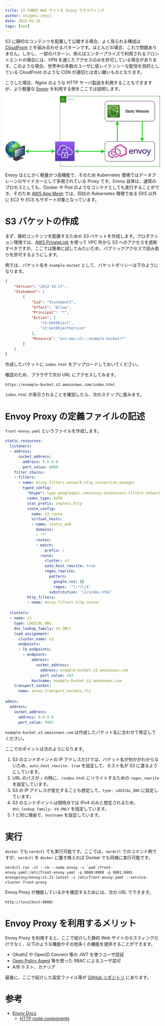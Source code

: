 ```yaml
---
title: S3 の静的 Web サイトを Envoy でホスティング 
author: shigeki-shoji
date: 2022-02-16
tags: [aws]
---
```


S3 に静的なコンテンツを配置して公開する場合、よく見られる構成は [CloudFront](https://aws.amazon.com/cloudfront/) とを組み合わせるパターンです。ほとんどの場合、これで問題ありません。しかし、一部のパターン、例えばエンタープライズで利用されるフロントエンドの場合には、VPN を通じたアクセスのみを許可している場合があります。このような場合、世界中の多数のユーザに低レイテンシーな配信を目的としている CloudFront のような CDN が適切とは言い難いものとなります。

こうした場合、Nginx のような HTTP サーバ製品を利用することもできますが、より軽量な [Envoy](https://www.envoyproxy.io/) を利用する例をここでは説明します。

![図](https://github.com/takesection-sandbox/envoyproxy-examples/raw/main/image/static-website-with-envoyproxy.png)

Envoy はとにかく軽量かつ高機能で、そのため Kubernetes 環境ではデータプレーンのサイドカーとして多用されている Proxy です。Envoy 自体は、通常のプロセスとしても、Docker や Pod のようなコンテナとしても実行することができ、そのため [AWS App Mesh](https://aws.amazon.com/app-mesh/) では、同社の Kubernetes 環境である EKS 以外に EC2 や ECS もサポート対象となっています。

# S3 バケットの作成

まず、静的コンテンツを配置するための S3 バケットを作成します。プロダクション環境では、[AWS PrivateLink](https://docs.aws.amazon.com/AmazonS3/latest/userguide/privatelink-interface-endpoints.html) を使って VPC 外から S3 へのアクセスを遮断すべきですが、ここでは簡単に試してみたいため、パブリックアクセスで読み取りを許可するようにします。

例では、バケット名を `example-bucket` として、バケットポリシーは下のようになります。

```json
{
    "Version": "2012-10-17",
    "Statement": [
        {
            "Sid": "Statement1",
            "Effect": "Allow",
            "Principal": "*",
            "Action": [
                "s3:GetObject",
                "s3:GetObjectVersion"
            ],
            "Resource": "arn:aws:s3:::example-bucket/*"
        }
    ]
}
```

作成したバケットに `index.html` をアップロードしておいてください。

確認のため、ブラウザで次の URL にアクセスしてみます。

```url
https://example-bucket.s3.amazonaws.com/index.html
```

`index.html` が表示されることを確認したら、次のステップに進みます。

# Envoy Proxy の定義ファイルの記述

`front-envoy.yaml` というファイルを作成します。

```yaml
static_resources:
  listeners:
  - address:
      socket_address:
        address: 0.0.0.0
        port_value: 8080
    filter_chains:
    - filters:
      - name: envoy.filters.network.http_connection_manager
        typed_config:
          "@type": type.googleapis.com/envoy.extensions.filters.network.http_connection_manager.v3.HttpConnectionManager
          codec_type: AUTO 
          stat_prefix: ingress_http
          route_config:
            name: s3_route
            virtual_hosts:
            - name: static_web
              domains:
              - "*"
              routes:
              - match:
                  prefix: /
                route:
                  cluster: s3
                  auto_host_rewrite: true
                  regex_rewrite:
                    pattern:
                      google_re2: {}
                      regex: '^(.*)\/$'
                    substitution: '\1/index.html'
          http_filters:
          - name: envoy.filters.http.router
  
  clusters:
  - name: s3
    type: LOGICAL_DNS
    dns_lookup_family: V4_ONLY
    load_assignment:
      cluster_name: s3
      endpoints:
      - lb_endpoints:
        - endpoint:
            address:
              socket_address:
                address: example-bucket.s3.amazonaws.com
                port_value: 443
            hostname: example-bucket.s3.amazonaws.com
    transport_socket:
      name: envoy.transport_sockets.tls

admin:
  address:
    socket_address:
      address: 0.0.0.0
      port_value: 9901
```

`example-bucket.s3.amazonaws.com` は作成したバケット名に合わせて修正してください。

ここでのポイントは次のようになります。

1. S3 のエンドポイントの IP アドレスだけでは、バケット名が何かがわからないため、`auto_host_rewrite: true` を設定して、ホスト名が S3 に渡るようにしています。
2. URL のパスが `/` の時に、`/index.html` にリライトするための `regex_rewrite` を設定しています。
3. S3 の IP アドレスが変化することも想定して、`type: LOGICAL_DNS` に設定しています。
4. S3 のエンドポイントは現時点では IPv4 のみと想定されるため、`dns_lookup_family: V4_ONLY` を指定しています。
5. 1 と同じ理由で、`hostname` を設定しています。

# 実行

`docker` でも `nerdctl` でも実行可能です。ここでは、`nerdctl` でのコマンド例ですが、`nerdctl` を `docker` に置き換えれば Docker でも同様に実行可能です。

```shell
nerdctl run -it --rm --name envoy -v `pwd`/front-envoy.yaml:/etc/front-envoy.yaml -p 8080:8080 -p 9901:9901 envoyproxy/envoy:v1.21-latest -c /etc/front-envoy.yaml --service-cluster front-proxy
```

Envoy Proxy が機能しているかを確認するためには、次の URL でできます。

```url
http://localhost:8080/
```

# Envoy Proxy を利用するメリット

Envoy Proxy を利用すると、ここで紹介した静的 Web サイトのホスティングだけでなく、以下のような機能やその他多くの機能を提供することができます。

* OAuth2 や OpenID Connect 等の JWT を使うユーザ認証
* [Open Policy Agent](https://www.openpolicyagent.org/) 等を使った RBAC によるユーザ認可
* A/B テスト、カナリア

最後に、ここで紹介した設定ファイル等が [GitHub リポジトリ](https://github.com/takesection-sandbox/envoyproxy-examples/tree/main/front-proxy-s3) にあります。

# 参考

* [Envoy Docs](https://www.envoyproxy.io/docs/envoy/latest/about_docs)
    * [HTTP route components](https://www.envoyproxy.io/docs/envoy/latest/api-v3/config/route/v3/route_components.proto#config-route-v3-routeaction)
